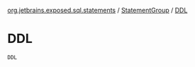 [org.jetbrains.exposed.sql.statements](../index.md) / [StatementGroup](index.md) / [DDL](.)

# DDL

`DDL`